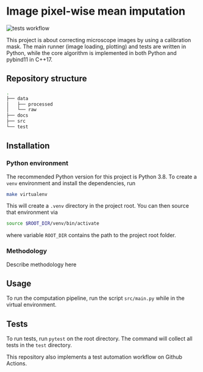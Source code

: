 Image pixel-wise mean imputation
================================



![tests workflow](https://github.com/orphefs/oni-image-processing-runner/actions/workflows/tests.yml/badge.svg)

This project is about correcting microscope images by using a calibration mask. The main runner (image loading, plotting) and tests are written in Python, while the core algorithm is implemented in both Python and pybind11 in C++17.

## Repository structure

```bash
.
├── data
│   ├── processed
│   └── raw
├── docs
├── src
└── test
```

## Installation

### Python environment

The recommended Python version for this project is Python 3.8. To create a `venv` environment and install the dependencies, run

```bash
make virtualenv
```

This will create a `.venv` directory in the project root. You can then source that environment via

```bash
source $ROOT_DIR/venv/bin/activate
```

where variable `ROOT_DIR` contains the path to the project root folder.

### Methodology

Describe methodology here

## Usage

To run the computation pipeline, run the script `src/main.py` while in the virtual environment.

## Tests

To run tests, run `pytest` on the root directory. The command will collect all tests in the `test` directory.

This repository also implements a test automation workflow on Github Actions.
